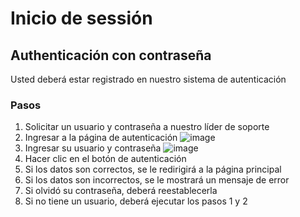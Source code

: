 # Inicio de sessión

## Authenticación con contraseña

Usted deberá estar registrado en nuestro sistema de autenticación

### Pasos

1. Solicitar un usuario y contraseña a nuestro líder de soporte
2. Ingresar a la página de autenticación
![image](https://rms-api-alpha.dsroma.info/v1/q/Ilu-bz.goal-image)
3. Ingresar su usuario y contraseña
![image](https://rms-api-alpha.dsroma.info/v1/q/Udc-qV.goal-image)
4. Hacer clic en el botón de autenticación
5. Si los datos son correctos, se le redirigirá a la página principal
6. Si los datos son incorrectos, se le mostrará un mensaje de error
7. Si olvidó su contraseña, deberá reestablecerla
8.  Si no tiene un usuario, deberá ejecutar los pasos 1 y 2

